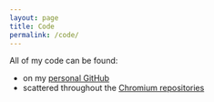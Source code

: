 ```yaml
---
layout: page
title: Code
permalink: /code/
---
```


All of my code can be found:
- on my [personal GitHub](https://github.com/evandez)
- scattered throughout the [Chromium repositories](https://chromium.googlesource.com)
